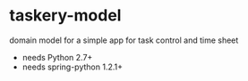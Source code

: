 taskery-model
=============

domain model for a simple app for task control and time sheet

- needs Python 2.7+
- needs spring-python 1.2.1+
